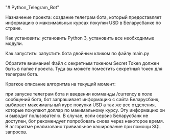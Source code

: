 "# Python_Telegram_Bot" 

Назначение проекта: создание телеграм бота, 
который предоставляет информацию о максимальных 
курсах покупки USD в Беларусбанке по стране. 

Как установить: установить Python 3, установить 
все необходимые модули.

Как запустить: запустить бота двойным кликом по 
файлу main.py

Обратите внимание! Файл с секретным токеном 
Secret Token должен 
быть в папке проекта. Туда вы можете поместить 
секретный токен для телеграм бота.

Краткое описание алгоритма на текущий момент:

при запуске телеграм бота и введении комманды 
/currency в поле сообщений бота,
бот запрашивает информацию с сайта Беларусбанк, 
выбирает максимальный курс покупки USD а так же
все отделения, которые покупают доллар 
по макимальному курсу. Эту информацию он и выводит 
пользователю.
В случае, если сервис Беларусбанк не доступен, бот 
рекомендует попробовать снова через некоторое время.
В алгоритме реализовано тривиальное кэширование при помощи SQL запросов.
